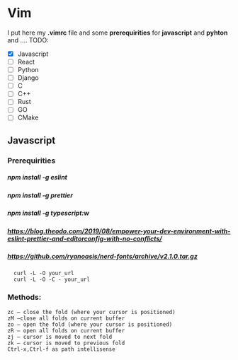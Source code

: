 # Vim
I put here my **.vimrc** file and some **prerequirities** for **javascript** and **pyhton** and ....
TODO:
 - [x] Javascript
 - [ ] React
 - [ ] Python
 - [ ] Django 
 - [ ] C 
 - [ ] C++
 - [ ] Rust
 - [ ] GO
 - [ ] CMake

## Javascript 
### Prerequirities
##### npm install -g eslint
##### npm install -g prettier
##### npm install -g typescript:w
##### https://blog.theodo.com/2019/08/empower-your-dev-environment-with-eslint-prettier-and-editorconfig-with-no-conflicts/
##### https://github.com/ryanoasis/nerd-fonts/archive/v2.1.0.tar.gz
      curl -L -O your_url
      curl -L -O -C - your_url
      
### Methods:
    zc — close the fold (where your cursor is positioned)
    zM —close all folds on current buffer
    zo — open the fold (where your cursor is positioned)
    zR — open all folds on current buffer
    zj — cursor is moved to next fold
    zk — cursor is moved to previous fold
    Ctrl-x,Ctrl-f as path intellisense
